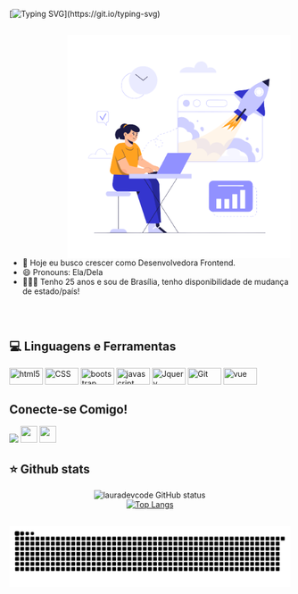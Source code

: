 [![Typing SVG](https://readme-typing-svg.herokuapp.com/?color=F1F9F2&size=35&left=true&vCenter=true&width=1000&lines=Olá!+Meu+nome+é+Laura+Beatriz!;Sou+Web+Designer!;Este+é+o+meu+GitHub!;Seja+bem-vindo(a)!)](https://git.io/typing-svg)

##

<img src="codegirl.png" min-width="300px" max-width="400px" width="400px" align="right" alt="ilustra" style="margin-left: 100px">

- 🎯 Hoje eu busco crescer como Desenvolvedora Frontend.
- 😄 Pronouns: Ela/Dela
- 👩🏽‍💻 Tenho 25 anos e sou de Brasília, tenho disponibilidade de mudança de estado/país!

##

<div style="display: inline_block"><br>
<h2 align = "left">💻 Linguagens e Ferramentas</h2> 

<img title="html5" height="30" width="60" src="https://img.shields.io/badge/html5-%23E34F26.svg?style=for-the-badge&logo=html5&logoColor=white" />
<img title="CSS" height="30" width="60" src="https://img.shields.io/badge/css3-%231572B6.svg?style=for-the-badge&logo=css3&logoColor=white" />
<img title="bootstrap" height="30" width="60"  src="https://img.shields.io/badge/bootstrap-%238511FA.svg?style=for-the-badge&logo=bootstrap&logoColor=white" />
<img title="javascript" height="30" width="60"  src="https://img.shields.io/badge/javascript-%23323330.svg?style=for-the-badge&logo=javascript&logoColor=%23F7DF1E" />
<img title="Jquery" height="30" width="60"  src="https://img.shields.io/badge/jquery-%230769AD.svg?style=for-the-badge&logo=jquery&logoColor=white" />
<img title="Git" height="30" width="60"  src="https://img.shields.io/badge/git-%23F05033.svg?style=for-the-badge&logo=git&logoColor=white" />
<img title="vue" height="30" width="60"  src="https://img.shields.io/badge/vuejs-%2335495e.svg?style=for-the-badge&logo=vuedotjs&logoColor=%234FC08D" />

</div>

##

<div>

<h2 align = "left"> Conecte-se Comigo!  </h2>
<a href = "mailto:laurauxuidesginer@gmail.com"><img src="https://img.shields.io/badge/Gmail-D14836?style=for-the-badge&logo=gmail&logoColor=white" target="_blank"></a>
  <a href="https://www.instagram.com/laura.multigl/" target="_blank"><img src="https://cdn.discordapp.com/attachments/798631748421943347/1082789366612627476/1676668902216.png" target="_blank" height="30" width="30"></a>
  <a href="https://www.linkedin.com/in/lauradevcode/" target="_blank"><img src="https://cdn.discordapp.com/attachments/798631748421943347/1082789366855905290/1676668808990.png" target="_blank" height="30" width="30"></a> 

</div>

 ## ⭐ Github stats

 <div align="center">

![lauradevcode GitHub status](https://github-readme-stats.vercel.app/api?username=lauradevcode&hide=contribs,issues&show_icons=true&theme=dark)
<br/>
[![Top Langs](https://github-readme-stats.vercel.app/api/top-langs/?username=lauradevcode&theme=dark&layout=compact)](https://github.com/anuraghazra/github-readme-stats)

<div>

##

![Snake animation](https://github.com/lauradevcode/lauradevcode/blob/output/github-contribution-grid-snake.svg)

